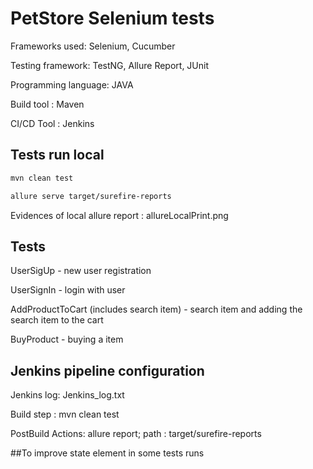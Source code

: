 
# PetStore Selenium tests

Frameworks used: Selenium, Cucumber

Testing framework: TestNG, Allure Report, JUnit

Programming language: JAVA

Build tool : Maven

CI/CD Tool : Jenkins

## Tests run local

```bash
mvn clean test
```

```bash
allure serve target/surefire-reports
```
Evidences of local allure report : allureLocalPrint.png

## Tests

UserSigUp  - new user registration

UserSignIn - login with user

AddProductToCart (includes search item) - search item and adding the search item to the cart

BuyProduct - buying a item

## Jenkins pipeline configuration
Jenkins log: Jenkins_log.txt

Build step : mvn clean test

PostBuild Actions:
allure report; path : target/surefire-reports

##To improve
state element in some tests runs





